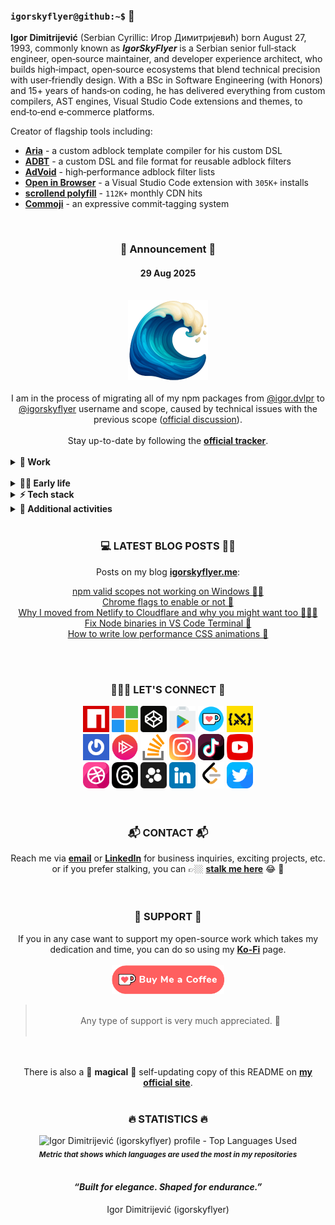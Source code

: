 <h3 id="-igorskyflyer-github-">
  <code>igorskyflyer@github:~$</code> 🤖
</h3>

<div data-no-restyle>
  <strong>Igor Dimitrijević</strong> (Serbian Cyrillic: Игор Димитријевић) born August 27, 1993, commonly known as <strong><em>IgorSkyFlyer</em></strong> is a Serbian senior full‑stack engineer, open‑source maintainer, and developer experience architect, who builds high‑impact, open‑source ecosystems that blend technical precision with user‑friendly design. With a BSc in Software Engineering (with Honors) and 15+ years of hands‑on coding, he has delivered everything from custom compilers, AST engines, Visual Studio Code extensions and themes, to end‑to‑end e‑commerce platforms.

<br>

Creator of flagship tools including:

- [**Aria**](https://github.com/aria-toolkit) - a custom adblock template compiler for his custom DSL
- [**ADBT**](https://github.com/adbt-lang) - a custom DSL and file format for reusable adblock filters
- [**AdVoid**](https://github.com/the-advoid/ad-void) - high‑performance adblock filter lists
- [**Open in Browser**](https://marketplace.visualstudio.com/items?itemName=igordvlpr.open-in-browser) - a Visual Studio Code extension with `305K+` installs
- [**scrollend polyfill**](https://www.jsdelivr.com/package/gh/igorskyflyer/npm-scrollend-polyfill?tab=stats) - `112K+` monthly CDN hits
- [**Commoji**](https://github.com/igorskyflyer/commoji) - an expressive commit‑tagging system
</div>

<br>

<div align="center">
  <h3>📢 Announcement 📢</h3>
  <h4>29 Aug 2025</h4>
  <br>
  <img src="https://raw.githubusercontent.com/igorskyflyer/project-nextwave/main/media/nextwave.png" alt="Project NextWave" width="128" height="128">
  <br>
  <br>
  I am in the process of migrating all of my npm packages from <a href="https://www.npmjs.com/~igor.dvlpr">@igor.dvlpr</a> to <a href="https://www.npmjs.com/~igorskyflyer">@igorskyflyer</a> username and scope, caused by technical issues with the previous scope (<a href="https://github.com/orgs/community/discussions/169922">official discussion</a>).
  <br>
  <br>
  Stay up-to-date by following the <a href="https://github.com/igorskyflyer/project-nextwave/milestone/1"><strong>official tracker</strong></a>.
</div>

<br>

<details>
  <summary><strong>💼 Work</strong></summary>
Currently working as a:

<ul data-no-restyle>
  <li>🦶🏼 <strong>full-stack engineer</strong> with <em>Design and Product Insight</em> at <a href="https://www.sensomed.eu"><strong>Sensomed.eu</strong></a> [part-time]</li>
  <li>🍸 <strong>full-stack engineer</strong> with <em>Design and Product Insight</em> at <a href="https://www.sissis.com"><strong>SissiS.com</strong></a> [part-time]</li>
  <li>🐆 freelance <strong>full-stack developer</strong></li>
  <li>🧙🏻‍♂️ <em>free-will</em> <strong>open sourcerer</strong></li>
</ul>

<br>

As a freelance solutions engineer, Igor has architected and delivered complete WordPress/WooCommerce platforms - from hosting and database setup to custom themes, advanced admin features, automated fulfillment integrations, SEO optimization, and server security hardening.

<br>

He is also a:
<br>✍🏼 Tech <strong>book author</strong> <em>in the making</em>.
<br>👨🏻‍💻 Huge <strong>DX</strong> (<em>developer experience</em>) advocate.
<br>🎯 <strong>Challenge‑driven</strong> problem solver.

</details>

<br>

<details>
  <summary><strong>👶🏼 Early life</strong></summary>
  Igor was born on August 27, 1993, in Kraljevo, Serbia. From a very young age, he was a curious boy who loved discovering new things, with a gift for logic and linguistics, and notably, without going through the usual process of sounding out words letter by letter, he began reading fluently in Serbian (his native language), in both Latin and Cyrillic scripts, at the age of 5½. He was always keen on technology and everything tech-related, fascinated by how things work, analyzing and reverse engineering them, even from a very young age. His fascination with technology began with cellphones and gaming consoles. At the same time, through various video games and later TV shows (mostly crime shows), he was learning English, his first foreign language, which he continued improving through formal education. Having neither a family background in IT nor knowledge of the English language, he was left to his own devices, which further sparked his curiosity.
  <br>
  <br>
  Beyond the tech world, he also learned Spanish <strong>on his own</strong>, immersing himself daily despite having no formal instruction. Later, he studied <strong>French in school</strong>, expanding his linguistic toolbox and deepening his appreciation for communication across cultures. Growing up speaking <strong>Serbian</strong>, gave him natural comprehension of related South Slavic languages like <strong>Croatian</strong>, <strong>Bosnian</strong>, and <strong>Montenegrin</strong>, due to their mutual intelligibility.
  <br>
  <br>
  At the end of sixth grade, around the age of 13, he began learning to code, starting with <strong>HTML</strong>, <strong>CSS</strong>, and finally <strong>JavaScript</strong> on a 1.5-inch screen (<em>Sony Ericsson J300i</em>) because he didn't own a computer. He spent <strong>over 8 hours a day</strong> reading and trying out new things. Once he had learnt the basics, he built a few websites on <em>Peperonity</em> which were some of the most popular sites at the time. After that, he proceeded to learn <strong>JavaScript</strong> in depth and created a new website on <em>XTgem</em> that he submitted to a contest for the best website (multiple categories) organized by the XTgem team. His site (<em>skywap.xtgem.com</em>) <strong>won an award</strong>. Lacking a modern setup, Igor’s curiosity became his most powerful resource.
  <br>
  <br>
  In high school (gymnasium, 4 years), Igor was an <strong>exemplary</strong> student of his generation in IT and was commended multiple times by his professors. After <strong>HTML</strong> and <strong>CSS</strong>, he continued learning. Next was <strong>PHP</strong>, which he started learning in conjunction with <strong>WordPress</strong>. In the meantime, in high school, he was learning about <strong>Pascal</strong> (console apps) and later <strong>Delphi</strong> (a variant of <strong><em>Object Pascal</em></strong>, GUI apps) where he once again <strong>excelled</strong> even without owning a computer and practising at home like the rest of his classmates. During high school, he developed a strong fascination with <strong>Latin</strong>, captivated by its structure and timeless elegance. This classical foundation deepened his appreciation for language and systems.
  <br>
  <br>
  After finishing high school, he created his next website named NeoVisio that was based on WordPress and it was the first website that brought him some money. When he saved enough, he bought his <strong>first laptop</strong> at the age of 18 and started attending the Faculty of Technical Sciences in Čačak, Serbia.
  <br>
  <br>
  <strong>Software engineering</strong> was his main field of study, where he learned <strong>UML</strong>, <strong>C</strong>, <strong>C#</strong>, ethics, mathematics, marketing, psychology - among many others.
  He did both solo and team projects in his college days. While studying there, he got captivated by <strong>C#</strong> and started learning it not only in college but also through self-study at home because he is a firm believer and devotee of <strong><em>autodidacticism</em></strong>.
  <br>
  <br>
  During his studies, he <strong>gave programming classes</strong> to other, fellow students and high-school students as well and started doing <strong>freelance development</strong> which further <strong>expanded</strong> his tech stack and expertise. In his college days he was always seeking for intellectual challenges, one of them being given by one of his professors, to create a mathematical software that Igor named <a href="https://github.com/igorskyflyer/calculus-ex"><code>CalculusEx</code></a>, a custom-built solver for equations using the linear programming method. The mentioned professor said that nobody was able to solve it the past 5 years since he came up with it, for which Igor got a 10 (A) and was praised by the professor.
  <br>
  <br>
  Over time, Igor expanded his expertise to encompass more than 18 programming languages not as an exercise in breadth, but in building systems where these technologies interoperate with purpose. This polyglot fluency allowed him to develop cohesive, cross-platform ecosystems: from browser extensions and desktop utilities to mobile applications and command-line tools, all designed with performance and developer experience in mind.
  <br>
  <br>
  Igor began creating open-source (<strong>FOSS</strong>) projects primarily out of necessity - developing tools, fixes, and concepts that were not yet available. Others found these contributions beneficial. Developers began to adopt them, including some companies. Over time, he became involved in various projects beyond his own. This included bug fixes, refinements, and recommendations. It was never about receiving recognition. He firmly believed that things should function properly - and if they did not, he would ensure that they would. By solving what needed to be solved, Igor ended up building a connected ecosystem - tools, libraries, and concepts that didn’t just coexist, but relied on each other. <em>What started as a necessity became a structure.</em>
  <br>
  <br>
</details>

<details>
  <summary><strong>⚡ Tech stack</strong></summary>
  <div align="center">
    <em><strong>Browse by development aspect:</strong></em>
    <br>
    <br>
    <a href="https://github.com/igorskyflyer?tab=repositories&q=front-end"><img src="https://raw.githubusercontent.com/igorskyflyer/igorskyflyer/refs/heads/main/assets/front-end.png" alt="See my front-end development projects" width="90" height="25" loading="lazy"></a>
    <a href="https://github.com/igorskyflyer?tab=repositories&q=back-end"><img src="https://raw.githubusercontent.com/igorskyflyer/igorskyflyer/refs/heads/main/assets/back-end.png" alt="See my back-end development projects" width="90" height="25" loading="lazy"></a>
    <a href="https://github.com/igorskyflyer?tab=repositories&q=full-stack"><img src="https://raw.githubusercontent.com/igorskyflyer/igorskyflyer/refs/heads/main/assets/full-stack.png" alt="See my full-stack development projects" width="90" height="25" loading="lazy"></a>
  </div>
  <br>

🌎 <strong>Web</strong>:
<a href="https://github.com/igorskyflyer?tab=repositories&q=html"><strong>HTML</strong></a>,
<a href="https://github.com/igorskyflyer?tab=repositories&q=css"><strong>CSS</strong></a>,
<a href="https://github.com/igorskyflyer?tab=repositories&q=javascript"><strong>JavaScript</strong></a>,
jQuery,
<a href="https://github.com/igorskyflyer?tab=repositories&q=php"><strong>PHP</strong></a>,
<a href="https://github.com/igorskyflyer?tab=repositories&q=typescript"><strong>TypeScript</strong></a>,
<a href="https://github.com/igorskyflyer?tab=repositories&q=node"><strong>Node</strong></a>,
<a href="https://github.com/igorskyflyer?tab=repositories&q=scss"><strong>Sass</strong></a>,
SQLite,
<a href="https://github.com/igorskyflyer?tab=repositories&q=bootstrap"><strong>Bootstrap</strong></a>,
MySQL,
<a href="https://github.com/igorskyflyer?tab=repositories&q=wordpress"><strong>Wordpress</strong></a> + <a href="https://github.com/igorskyflyer?tab=repositories&q=woocommerce"><strong>WooCommerce</strong></a>,
<a href="https://github.com/igorskyflyer?tab=repositories&q=astro"><strong>Astro</strong></a>,
<a href="https://github.com/igorskyflyer?tab=repositories&q=PWA"><strong>PWA</strong></a>
<br>
🖥️ <strong>Desktop</strong>:
<a href="https://github.com/igorskyflyer?tab=repositories&q=c%23"><strong>C#</strong></a>,
<a href="https://github.com/igorskyflyer?tab=repositories&q=c"><strong>C</strong></a>,
<a href="https://github.com/igorskyflyer?tab=repositories&q=pascal"><strong>Pascal</strong></a>,
<a href="https://github.com/igorskyflyer?tab=repositories&q=delphi"><strong>Delphi</strong></a>
<br>
📱 <strong>Mobile</strong>:
Xamarin,
Kotlin,
<a href="https://github.com/igorskyflyer?tab=repositories&q=flutter"><strong>Dart + Flutter</strong></a>,
<a href="https://github.com/igorskyflyer?tab=repositories&q=android"><strong>Java/Android</strong></a>
<br>
🕊️<strong>Cross-platform</strong>:
<a href="https://github.com/igorskyflyer?tab=repositories&q=electron"><strong>Electron</strong></a>,
<a href="https://github.com/igorskyflyer?tab=repositories&q=dart"><strong>Dart</strong></a>,
<a href="https://github.com/igorskyflyer?tab=repositories&q=java"><strong>Java</strong></a>,
<a href="https://github.com/igorskyflyer?tab=repositories&q=python"><strong>Python</strong></a>,
<a href="https://github.com/igorskyflyer?tab=repositories&q=&type=&q=go"><strong>Go/Golang</strong></a>
<br>
🦄 <strong>UI/UX</strong>:
<a href="https://dribbble.com/igorskyflyer"><strong>Affinity Designer</strong></a>,
<a href="https://dribbble.com/igorskyflyer"><strong>Figma</strong></a>,
<a href="https://dribbble.com/igorskyflyer"><strong>Adobe XD</strong></a>,
<a href="https://dribbble.com/igorskyflyer"><strong>Adobe Illustrator</strong></a>,
<a href="https://dribbble.com/igorskyflyer"><strong>Adobe Photoshop</strong></a>,
<a href="https://dribbble.com/igorskyflyer"><strong>Affinity Photo</strong></a>,
<a href="https://www.getpaint.net/"><strong>paint.net</strong></a>
<br>
🕹 <strong>Game</strong>:
<a href="https://github.com/igorskyflyer?tab=repositories&q=godot"><strong>Godot</strong></a>,
<a href="https://github.com/igorskyflyer?tab=repositories&q=unity"><strong>Unity</strong></a>
<br>
🦂 <strong>Scripting</strong>:
<a href="https://github.com/igorskyflyer/?tab=repositories&q=powershell"><strong>PowerShell</strong></a>,
<a href="https://github.com/igorskyflyer/?tab=repositories&q=bash"><strong>Bash</strong></a>,
<a href="https://github.com/igorskyflyer/?tab=repositories&q=batch"><strong>Batch</strong></a>
<br>
🛠️ <strong>Tooling</strong>:
<a href="https://github.com/igorskyflyer?tab=repositories&q=esbuild"><strong>esbuild</strong></a>,
<a href="https://github.com/igorskyflyer?tab=repositories&q=vitest"><strong>Vitest</strong></a>,
<a href="https://github.com/igorskyflyer?tab=repositories&q=webpack"><strong>webpack</strong></a>,
<a href="https://github.com/igorskyflyer?tab=repositories&q=gulp"><strong>Gulp</strong></a>,
<a href="https://github.com/igorskyflyer?tab=repositories&q=rollup"><strong>Rollup</strong></a>,
<a href="https://github.com/igorskyflyer?tab=repositories&q=tsc"><strong>TypeScript Compiler</strong></a>,
<a href="https://github.com/igorskyflyer?tab=repositories&q=babel"><strong>Babel</strong></a>,
<a href="https://github.com/igorskyflyer?tab=repositories&q=vite"><strong>Vite</strong></a>,
<a href="https://github.com/igorskyflyer?tab=repositories&q=npm"><strong>npm</strong></a>,
<a href="https://github.com/igorskyflyer?tab=repositories&q=editorconfig"><strong>EditorConfig</strong></a>,
<a href="https://github.com/igorskyflyer?tab=repositories&q=eslint"><strong>ESLint</strong></a>,
<a href="https://github.com/igorskyflyer?tab=repositories&q=biome"><strong>Biome</strong></a>,
<a href="https://github.com/igorskyflyer?tab=repositories&q=composer"><strong>Composer</strong></a>
<br>
🦖 <strong>Extensibility</strong>:
<a href="https://github.com/igorskyflyer?tab=repositories&q=vscode"><strong>Visual Studio Code extensions/VSIX</strong></a>,
<a href="https://github.com/igorskyflyer?tab=repositories&q=userscript"><strong>UserScript</strong></a>,
Chrome extensions
<br>
🌈 <strong>Customizability</strong>:
<a href="https://github.com/igorskyflyer?tab=repositories&q=vscode-theme"><strong>Visual Studio Code themes</strong></a>
<br>
🪀 <strong>Tools</strong>:
<a href="https://dbeaver.io"><strong>DBeaver</strong></a>,
<a href="https://www.office.com"><strong>Microsoft Office</strong></a>,
<a href="https://notepad-plus-plus.org"><strong>Notepad++</strong></a>,
<a href="https://poedit.net"><strong>Poedit</strong></a>,
<a href="https://winmerge.org"><strong>WinMerge</strong></a>,
<a href="https://www.apachefriends.org"><strong>XAMPP</strong></a>,
<a href="https://filezilla-project.org"><strong>FileZilla</strong></a>,
<a href="https://www.postman.com"><strong>Postman</strong></a>
<br>
📈 <strong>Productivity</strong>:
<a href="https://notion.so"><strong>Notion</strong></a>,
<a href="https://slack.com"><strong>Slack</strong></a>,
<a href="https://trello.com"><strong>Trello</strong></a>
<br>
🌿 <strong>Environments</strong>:
<a href="https://www.microsoft.com/en-us/windows"><strong>Windows</strong></a>,
<a href="https://docs.microsoft.com/en-us/windows/wsl/"><strong>WSL</strong></a> (Ubuntu),
<a href="https://kernel.org"><strong>Linux</strong></a> (Ubuntu, Mint &amp; Manjaro)
<br>
🥊 <strong>IDE</strong>:
<a href="https://code.visualstudio.com"><strong>Visual Studio Code 💘</strong></a>,
<a href="https://visualstudio.microsoft.com"><strong>Visual Studio</strong></a>,
<a href="https://developer.android.com/studio"><strong>Android Studio</strong></a>
<br>
❄️ <strong>Platforms</strong>:
<a href="https://cloudflare.com"><strong>Cloudflare</strong></a>,
<a href="https://www.cyclic.sh"><strong>Cyclic</strong></a>,
<a href="https://vercel.com"><strong>Vercel</strong></a>,
<a href="https://www.netlify.com"><strong>Netlify</strong></a>,
<a href="https://github.com"><strong>GitHub Pages</strong></a>,
<a href="https://replit.com"><strong>Replit</strong></a>
<br>
<br>

</details>

<details>
  <summary><strong>🤗 Additional activities</strong></summary>
  🌹 can help you block pesky ads &amp; trackers using an AdBlock filter I am maintaining <a href="https://github.com/the-advoid/ad-void"><strong>AdVoid</strong></a> 👈🏼
  <br>
  🗣️ created my own templating language for writing reusable Adblock filter lists, available at <a href="https://github.com/adbt-lang/adbt"><code>ADBT</code></a>
  <br>
  🐛 squash bugs for cash on <a href="https://hackerone.com/igorskyflyer"><strong>HackerOne</strong></a>

  <ul data-no-restyle>
    <li>🦕 <strong><code>1</code></strong> bug bounty completed so far</li>
  </ul>
  🎀 like crafting <a href="https://www.npmjs.com/~igorskyflyer"><strong>npm packages</strong></a>:
  <ul data-no-restyle>
    <li>🦆 <strong><code>55+</code></strong> <a href="https://www.npmjs.com/~igorskyflyer"><strong>packages</strong></a> built already</li>
    <li>🦀 <strong><code>100K+</code></strong> of installs</li>
  </ul>
  🔨 like forging Visual Studio Code APIs:
  <ul data-no-restyle>
    <li>⚖️&nbsp; <strong><code>1</code> <a href="https://github.com/igorskyflyer/npm-vscode-folderpicker">custom API</a></strong> so far</li>
  </ul>
  🧃 like building <a href="https://marketplace.visualstudio.com/publishers/igordvlpr"><strong>Visual Studio Code extensions</strong></a>:
  <ul data-no-restyle>
    <li>🐚&nbsp; <strong><code>11</code> <a href="https://marketplace.visualstudio.com/search?term=igordvlpr&target=VSCode&category=All%20categories&sortBy=Relevance">extensions</a></strong> so far</li>
    <li>💄&nbsp; <strong><code>1</code> <a href="https://marketplace.visualstudio.com/search?term=igordvlpr&target=VSCode&category=Themes&sortBy=Relevance">theme</a></strong> so far</li>
    <li>🦐 <strong><code>330K+</code></strong> of installs</li>
    <li>✅ <strong><code>verified</code></strong> extension developer</li>
  </ul>
  🧩 like assembling <a href="https://github.com/marketplace?query=igorskyflyer"><strong>GitHub Actions</strong></a>:
  <ul data-no-restyle>
    <li>🛸 <strong><code>1</code> <a href="https://github.com/marketplace?query=igorskyflyer">action</a></strong> so far</li>
  </ul>
  🦦 like producing <a href="https://pkg.go.dev/search?q=igorskyflyer&m=package"><strong>Go/Golang modules</strong></a>:
  <ul data-no-restyle>
    <li>🐢 <strong><code>1</code> <a href="https://pkg.go.dev/search?q=igorskyflyer&m=package">module</a></strong> so far</li>
  </ul>
  📑 like translating projects - <em>pro bono</em>, on Crowdin:
  <ul data-no-restyle>
    <li>💬 <strong><code>2</code> <a href="http://crowdin.com/profile/igorskyflyer/">translated projects</a></strong> so far</li>
  </ul>
  🎠 like making <a href="https://packagist.org/users/igorskyflyer/packages/"><strong>Packagist</strong></a> packages
  <br>
  🐣 am excited about these upcoming technologies:
  <a href="https://pyscript.net"><strong>PyScript</strong></a>,
  <a href="https://formkit.com"><strong>FormKit</strong></a>,
  <a href="https://github.com/carbon-language/carbon-lang"><strong>Carbon</strong></a>,
  <a href="https://github.com/swc-project/swc"><strong>SWC</strong></a>,
  <a href="https://www.cloudflare.com/en-gb/web3/"><strong>Web3</strong></a>
  <br>
  🏅 have completed Google’s Foobar challenge
  <br>
  🌱 am currently learning
  AI,
  <a href="https://www.rust-lang.org"><strong>Rust</strong></a>,
  <a href="https://react.dev/"><strong>React</strong></a>
  <br>
  🙌 am constantly creating open-source projects that help the dev-community
  <br>
  📜 own more than <strong><code>30</code></strong> programming certificates
  <br>
  👯 am looking to collaborate on exciting and challenging projects
  <br>
  🤝 am looking for help with my <a href="https://github.com/igorskyflyer?tab=repositories&sort=stargazers"><strong>FOSS</strong></a> projects
  <br>
  🤼 like exchanging opinions with my people at <a href="https://github.com/microsoft/vscode/issues?q=is%3Aissue+sort%3Aupdated-desc+author%3Aigorskyflyer+"><strong>VS Code</strong></a>
  <br>
  🧪 do front-end experiments on my <a href="https://codepen.io/igorskyflyer/pens/public/"><strong>CodePen</strong></a> like:

  <blockquote>
    🔳 &nbsp;<a href="https://codepen.io/igorskyflyer/pen/XvbQpp"><strong>3D Cube</strong></a>
    <br>
    💠 &nbsp;<a href="https://codepen.io/igorskyflyer/pen/PrdKej"><strong>Diamond Menu</strong></a>
    <br>
    🛣️ &nbsp;<a href="https://codepen.io/igorskyflyer/pen/QXBrXz"><strong>CSS Road</strong></a>
    <br>
    💻 &nbsp;<a href="https://codepen.io/igorskyflyer/pen/orWEjo"><strong>CSS Laptop</strong></a>
    <br>
    🍦 &nbsp;<a href="https://codepen.io/igorskyflyer/pen/ydaMYJ"><strong>CSS Ice-Cream</strong></a>
    <br>
    📱 &nbsp;<a href="https://codepen.io/igorskyflyer/pen/pmGyGR"><strong>CSS Mobile Phone</strong></a>
    <br>
    🎷 &nbsp;<a href="https://codepen.io/igorskyflyer/pen/OYaLrb"><strong>Audio Player</strong></a> and
    <br>
    ♾️ &nbsp;still to come.
  </blockquote>
  ⚔️ battle on <a href="https://cssbattle.dev?via=igorskyflyer"><strong>CSS Battles</strong></a>
  <br>
  🏀 dribble on <a href="https://dribbble.com/igorskyflyer"><strong>Dribbble</strong></a>
  <br>
  📝 post snippets on my <a href="https://gist.github.com/igorskyflyer"><strong>Gist</strong></a>
  <br>
  <span id="recursion"></span>
  🦘 love adding new applications to the <a href="https://github.com/microsoft/winget-pkgs/"><strong>WinGet-Pkgs</strong></a> repository:
  <ul data-no-restyle>
    <li>🦑 added <code>9</code> <a href="https://github.com/microsoft/winget-pkgs/pulls?q=is%3Apr+author%3Aigorskyflyer"><strong>applications</strong></a> so far</li>
  </ul>
  🔃 can teach you about recursion, read <a href="https://github.com/igorskyflyer#recursion"><strong>about recursion</strong></a> to learn more
  <br>
  👟 love taking long walks &amp; runs:
  <strong>🏆 PR - <em>May 8, 2018</em>🥇:</strong>
  <ul data-no-restyle>
    <li>
    <code>26.17km/16.26mi</code>
    </li>
    <li>
      <code>32855 steps</code>
    </li>
    <li>
    <code>1091 kcal</code>
    </li>
  </ul>
  🌱 adore being in touch with nature
  <br>
  🐒 adhere to the metaphysical naturalism
  <br>
  ⚙️ cherish automatizing things, I have tons of dev-utils written in PowerShell, Node and Python
  <br>
  😽 rescue and foster animals: mostly cats, some dogs, and the occasional sparrow or goldfish
  <br>
  🎬 love watching movies, series &amp; anime, see my <a href="https://bramble-mechanic-9d4.notion.site/f745de2862da4612b6e9ff043059bca4?v=486691dde1c84c85ac07ec5bc11fa086"><strong>watchlist</strong></a>
  <br>
  🎮 play games in my spare time, see my <a href="https://bramble-mechanic-9d4.notion.site/196b7dc72eeb80a98843d6faff9cb896?v=196b7dc72eeb80d884e5000c8f32a4f5"><strong>game list</strong></a>
  <br>
  🐬 am a firm believer in <strong>autodidacticism</strong>
  <br>
  🎧 am a huge audiophile, I even post EuroVision videos on my <a href="https://www.youtube.com/playlist?list=PLrZjhEsxZp5g-wAOPiwUMeUiCzbn9kwB_"><strong>YouTube channel</strong></a>
  <br>🎭 am also known as:
  <strong>Igor Dimitrijević</strong>,
  <strong>igorskyflyer</strong>,
  <strong>Игор Димитријевић</strong>
  <br>
  🤭 fun fact: call me if you need to &quot;<em>clean up</em>&quot; your buffet 🍖🥩🍟🍕🌮🌯🍔🍩🥧
  <br>
  <br>
</details>

<br>

<div align="center">
  <h3>💻 LATEST BLOG POSTS ✍🏼</h3>
  Posts on my blog <a href="https://igorskyflyer.me/blog"><strong>igorskyflyer.me</strong></a>:
  <br>

  <!-- BLOG-POST-LIST:START -->

<a href="https://igorskyflyer.me/blog/npm-valid-scopes-not-working-on-windows/" target="_blank">npm valid scopes not working on Windows ✋🏼</a>
<br>
<a href="https://igorskyflyer.me/blog/chrome-flags-to-enable-or-not/" target="_blank">Chrome flags to enable or not 🚩</a>
<br>
<a href="https://igorskyflyer.me/blog/why-i-moved-from-netlify-to-cloudflare-and-why-you-might-want-too/" target="_blank">Why I moved from Netlify to Cloudflare and why you might want too 👨🏼‍🚀</a>
<br>
<a href="https://igorskyflyer.me/blog/vscode-npm-bin/" target="_blank">Fix Node binaries in VS Code Terminal 🐢</a>
<br>
<a href="https://igorskyflyer.me/blog/how-to-write-low-performance-css-animations/" target="_blank">How to write low performance CSS animations 🐌</a>
<br><!-- BLOG-POST-LIST:END -->

</div>

<br>
<br>

<div align="center">
  <h3>🙆🏻‍♂️ LET&#39;S CONNECT 🥳</h3>
  <!-- 1st row -->
  <a href="https://www.npmjs.com/~igorskyflyer"><img src="https://raw.githubusercontent.com/igorskyflyer/igorskyflyer/main/assets/npm.png" width="42" height="42" alt="Igor Dimitrijević (igorskyflyer) - npm page" loading="lazy"></a>
  <a href="https://marketplace.visualstudio.com/publishers/igordvlpr"><img src="https://raw.githubusercontent.com/igorskyflyer/igorskyflyer/main/assets/microsoft.png" width="42" height="42" alt="Igor Dimitrijević (igorskyflyer) - Microsoft Developer page" loading="lazy"></a>
  <a href="https://codepen.io/igorskyflyer"><img src="https://raw.githubusercontent.com/igorskyflyer/igorskyflyer/main/assets/codepen.png" width="42" height="42" alt="Igor Dimitrijević (igorskyflyer) - Codepen page" loading="lazy"></a>
  <a href="https://g.dev/igorskyflyer"><img src="https://raw.githubusercontent.com/igorskyflyer/igorskyflyer/main/assets/play-store.png" width="42" height="42" alt="Igor Dimitrijević (igorskyflyer) - PlayStore page" loading="lazy"></a>
  <a href="https://ko-fi.com/igorskyflyer"><img src="https://raw.githubusercontent.com/igorskyflyer/igorskyflyer/main/assets/ko-fi-logo.png" width="42" height="42" alt="Igor Dimitrijević (igorskyflyer) - Ko-Fi page" loading="lazy"></a>
   <a href="https://cssbattle.dev/player/igorskyflyer"><img src="https://raw.githubusercontent.com/igorskyflyer/igorskyflyer/main/assets/cssbattle.png" width="42" height="42" alt="Igor Dimitrijević (igorskyflyer) - CSSBattle page" loading="lazy"></a>
   <br>
  <!-- 2nd row -->
  <a href="https://igorskyflyer.bio"><img src="https://raw.githubusercontent.com/igorskyflyer/igorskyflyer/main/assets/gravatar.png" width="42" height="42" alt="Igor Dimitrijević (igorskyflyer) - Gravatar page" loading="lazy"></a>
  <a href="https://app.pluralsight.com/profile/igorskyflyer"><img src="https://raw.githubusercontent.com/igorskyflyer/igorskyflyer/main/assets/pluralsight.png" width="42" height="42" alt="Igor Dimitrijević (igorskyflyer) - Pluralsight page" loading="lazy"></a>
  <a href="https://stackoverflow.com/users/3864203/skyflyer"><img src="https://raw.githubusercontent.com/igorskyflyer/igorskyflyer/main/assets/stack-overflow.png" width="42" height="42" alt="Igor Dimitrijević (igorskyflyer) - Stack Overflow page" loading="lazy"></a>
  <a href="https://www.instagram.com/igorskyflyer/"><img src="https://raw.githubusercontent.com/igorskyflyer/igorskyflyer/main/assets/instagram.png" width="42" height="42" alt="Igor Dimitrijević (igorskyflyer) - Instagram page" loading="lazy"></a>
  <a href="https://www.tiktok.com/@igorskyflyer"><img src="https://raw.githubusercontent.com/igorskyflyer/igorskyflyer/main/assets/tiktok.png" width="42" height="42" alt="Igor Dimitrijević (igorskyflyer) - TikTok page" loading="lazy"></a>
  <a href="https://youtube.com/@igorskyflyer"><img src="https://raw.githubusercontent.com/igorskyflyer/igorskyflyer/main/assets/youtube.png" width="42" height="42" alt="Igor Dimitrijević (igorskyflyer) - YouTube page" loading="lazy"></a>
  <br>
  <!-- 3rd row -->
  <a href="https://dribbble.com/igorskyflyer"><img src="https://raw.githubusercontent.com/igorskyflyer/igorskyflyer/main/assets/dribbble.png" width="42" height="42" alt="Igor Dimitrijević (igorskyflyer) - Dribbble page" loading="lazy"></a>
  <a href="https://www.threads.net/@igorskyflyer"><img src="https://raw.githubusercontent.com/igorskyflyer/igorskyflyer/main/assets/threads.png" width="42" height="42" alt="Igor Dimitrijević (igorskyflyer) - Threads page" loading="lazy"></a>
  <a href="https://beacons.ai/igorskyflyer"><img src="https://raw.githubusercontent.com/igorskyflyer/igorskyflyer/main/assets/beacons.png" width="42" height="42" alt="Igor Dimitrijević (igorskyflyer) - Beacons page" loading="lazy"></a>
  <a href="https://www.linkedin.com/in/igorskyflyer"><img src="https://raw.githubusercontent.com/igorskyflyer/igorskyflyer/main/assets/linkedin.png" width="42" height="42" alt="Igor Dimitrijević (igorskyflyer) - LinkedIn page" loading="lazy"></a>
  <a href="https://leetcode.com/u/igorskyflyer/"><img src="https://raw.githubusercontent.com/igorskyflyer/igorskyflyer/main/assets/leetcode.png" width="42" height="42" alt="Igor Dimitrijević (igorskyflyer) - Leetcode page" loading="lazy"></a>
  <a href="https://x.com/igorskyflyer"><img src="https://raw.githubusercontent.com/igorskyflyer/igorskyflyer/main/assets/twitter.png" width="42" height="42" alt="Igor Dimitrijević (igorskyflyer) - X page" loading="lazy"></a>
</div>

<br>
<br>

<div align="center">
  <h3>📬 CONTACT 📬</h3>
  Reach me via <a href="https://igorskyflyer.me/contact/"><strong>email</strong></a> or <a href="https://www.linkedin.com/in/igorskyflyer"><strong>LinkedIn</strong></a> for business inquiries, exciting projects, etc. or if you prefer stalking, you can 👉🏼 <a href="https://gitstalk.netlify.app/igorskyflyer"><strong>stalk me here</strong></a> 😂 🦜
</div>

<br>
<br>

<div align="center">
  <h3>💝 SUPPORT 💝</h3>
  If you in any case want to support my open-source work which takes my dedication and time, you can do so using my <a href="https://ko-fi.com/igorskyflyer"><strong>Ko-Fi</strong></a> page.
  <br>
  <br>
  <a href="https://ko-fi.com/igorskyflyer" target="_blank"><img src="https://raw.githubusercontent.com/igorskyflyer/igorskyflyer/main/assets/ko-fi.png" alt="Igor Dimitrijević (igorskyflyer) profile - Donate to igorskyflyer" width="180" height="46" loading="lazy"></a>

  <br>

  <blockquote>
    <br>
    Any type of support is very much appreciated. 🙂
    <br>
    <br>
  </blockquote>
</div>

<br>
<br>

<div align="center" data-hide>
  There is also a 🔮 <strong>magical</strong> 🌟 self-updating copy of this README on <a href="https://igorskyflyer.me/igorskyflyer/" rel="canonical"><strong>my official site</strong></a>.
  <br>
  <br>
</div>

<div align="center">
  <h3>🔥 STATISTICS 🔥</h3>
  <img src="https://github-readme-stats-nu-ecru.vercel.app/api/top-langs/?username=igorskyflyer&layout=compact&theme=tokyonight&langs_count=20&hide_border=true&cache_seconds=14400&custom_title=Top%20Languages&disable_animations=true&hide=XSLT,JSON" alt="Igor Dimitrijević (igorskyflyer) profile - Top Languages Used" width="500" height="525" loading="lazy">
  <br>
  <sub><em><strong>Metric that shows which languages are used the most in my repositories</strong></em></sub>
</div>

<br>

<div align="center">
  <h4><em>“Built for elegance. Shaped for endurance.”</em></h4>

Igor Dimitrijević (igorskyflyer)

</div>
